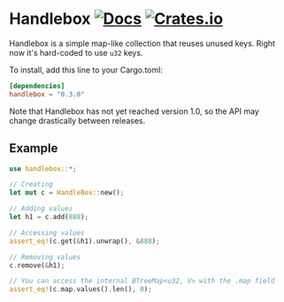Handlebox [![Docs](https://docs.rs/handlebox/badge.svg)](https://docs.rs/handlebox/) [![Crates.io](https://img.shields.io/crates/v/handlebox.svg)](https://crates.io/crates/handlebox)
==================================================================

Handlebox is a simple map-like collection that reuses unused keys. Right now it's hard-coded to use `u32` keys.

To install, add this line to your Cargo.toml:

```toml
[dependencies]
handlebox = "0.3.0"
```

Note that Handlebox has not yet reached version 1.0, so the API may change drastically between releases.

## Example

```rust
use handlebox::*;

// Creating
let mut c = HandleBox::new();

// Adding values
let h1 = c.add(888);

// Accessing values
assert_eq!(c.get(&h1).unwrap(), &888);

// Removing values
c.remove(&h1);

// You can access the internal BTreeMap<u32, V> with the .map field
assert_eq!(c.map.values().len(), 0);
```
